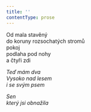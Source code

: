 ```yaml
---
title: ''
contentType: prose
---
```


<section>

Od mala stavěný  
do koruny rozsochatých stromů  
pokoj  
podlaha pod nohy  
a čtyři zdi

_Teď mám dva  
Vysoko nad lesem  
i se svým psem_

</section>

<section>

_Sen  
který jsi obnažila_

</section>
